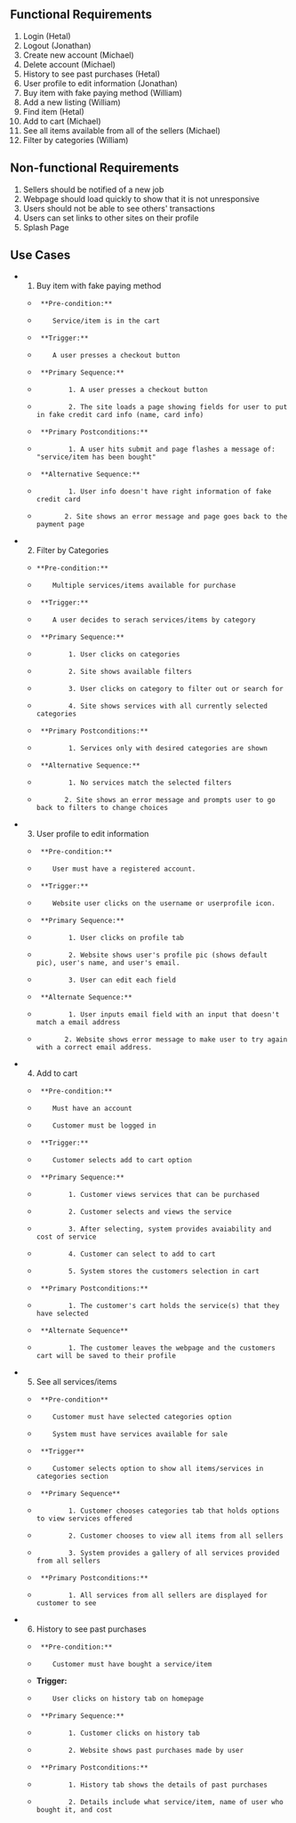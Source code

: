 ## Functional Requirements
1. Login (Hetal)
2. Logout (Jonathan)
3. Create new account (Michael)
4. Delete account (Michael)
5. History to see past purchases (Hetal)
6. User profile to edit information (Jonathan)
7. Buy item with fake paying method (William)
8. Add a new listing (William)
9. Find item (Hetal)
10. Add to cart (Michael)
11. See all items available from all of the sellers (Michael)
12. Filter by categories (William)

## Non-functional Requirements
1. Sellers should be notified of a new job
2. Webpage should load quickly to show that it is not unresponsive
3. Users should not be able to see others' transactions
4. Users can set links to other sites on their profile
5. Splash Page

## Use Cases
- 1. Buy item with fake paying method
  -      **Pre-condition:**
   -         Service/item is in the cart
  -      **Trigger:**
   -         A user presses a checkout button
  -      **Primary Sequence:**
   -             1. A user presses a checkout button
   -             2. The site loads a page showing fields for user to put in fake credit card info (name, card info)
  -      **Primary Postconditions:**
   -             1. A user hits submit and page flashes a message of: "service/item has been bought"
  -      **Alternative Sequence:**
   -             1. User info doesn't have right information of fake credit card
   -            2. Site shows an error message and page goes back to the payment page

- 2. Filter by Categories
  -     **Pre-condition:**
   -         Multiple services/items available for purchase
  -      **Trigger:**
   -         A user decides to serach services/items by category
  -      **Primary Sequence:**
   -             1. User clicks on categories
   -             2. Site shows available filters
   -             3. User clicks on category to filter out or search for
   -             4. Site shows services with all currently selected categories
  -      **Primary Postconditions:**
   -             1. Services only with desired categories are shown
  -      **Alternative Sequence:**
   -             1. No services match the selected filters
   -            2. Site shows an error message and prompts user to go back to filters to change choices

- 3. User profile to edit information
  -      **Pre-condition:**
   -         User must have a registered account.
  -      **Trigger:**
   -         Website user clicks on the username or userprofile icon.
  -      **Primary Sequence:**
   -             1. User clicks on profile tab
   -             2. Website shows user's profile pic (shows default pic), user's name, and user's email.
   -             3. User can edit each field
  -      **Alternate Sequence:**
   -             1. User inputs email field with an input that doesn't match a email address
   -            2. Website shows error message to make user to try again with a correct email address.

- 4. Add to cart
  -      **Pre-condition:**
   -         Must have an account
   -         Customer must be logged in
  -      **Trigger:**
   -         Customer selects add to cart option
  -      **Primary Sequence:**
   -             1. Customer views services that can be purchased
   -             2. Customer selects and views the service
   -             3. After selecting, system provides avaiability and cost of service
   -             4. Customer can select to add to cart
   -             5. System stores the customers selection in cart
  -      **Primary Postconditions:**
   -             1. The customer's cart holds the service(s) that they have selected
  -      **Alternate Sequence**
   -             1. The customer leaves the webpage and the customers cart will be saved to their profile

- 5. See all services/items
  -      **Pre-condition**
   -         Customer must have selected categories option
   -         System must have services available for sale
  -      **Trigger**
   -         Customer selects option to show all items/services in categories section
  -      **Primary Sequence**
   -             1. Customer chooses categories tab that holds options to view services offered
   -             2. Customer chooses to view all items from all sellers
   -             3. System provides a gallery of all services provided from all sellers
  -      **Primary Postconditions:**
   -             1. All services from all sellers are displayed for customer to see

- 6. History to see past purchases
  -      **Pre-condition:**
   -         Customer must have bought a service/item
  -	**Trigger:**
   -         User clicks on history tab on homepage
  -      **Primary Sequence:**
   -             1. Customer clicks on history tab
   -             2. Website shows past purchases made by user
  -      **Primary Postconditions:**
   -             1. History tab shows the details of past purchases
   -             2. Details include what service/item, name of user who bought it, and cost
